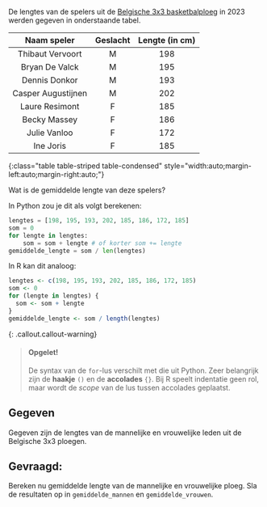 De lengtes van de spelers uit de <a href="https://www.basketballbelgium.be/nl/teams/3x3/" target="_blank">Belgische 3x3 basketbalploeg</a> in 2023 werden gegeven in onderstaande tabel.

| Naam speler | Geslacht | Lengte (in cm) |
|:---------------------:|:--:|:---:|
| Thibaut Vervoort      | M  | 198 |
| Bryan De Valck        | M  | 195 |
| Dennis Donkor         | M  | 193 |
| Casper Augustijnen    | M  | 202 |
| Laure Resimont        | F  | 185 |
| Becky Massey          | F  | 186 |
| Julie Vanloo          | F  | 172 |
| Ine Joris             | F  | 185 |
{:class="table table-striped table-condensed" style="width:auto;margin-left:auto;margin-right:auto;"}

Wat is de gemiddelde lengte van deze spelers?

In Python zou je dit als volgt berekenen:

```python
lengtes = [198, 195, 193, 202, 185, 186, 172, 185]
som = 0
for lengte in lengtes:
    som = som + lengte # of korter som += lengte
gemiddelde_lengte = som / len(lengtes)
```

In R kan dit analoog:

```R
lengtes <- c(198, 195, 193, 202, 185, 186, 172, 185)
som <- 0
for (lengte in lengtes) {
  som <- som + lengte
}
gemiddelde_lengte <- som / length(lengtes)
```

{: .callout.callout-warning}
>#### Opgelet!
>
> De syntax van de `for`-lus verschilt met die uit Python. Zeer belangrijk zijn de **haakje** `()` en de **accolades** `{}`. Bij R speelt indentatie geen rol, maar wordt de *scope* van de lus tussen accolades geplaatst.

## Gegeven
Gegeven zijn de lengtes van de mannelijke en vrouwelijke leden uit de Belgische 3x3 ploegen.

## Gevraagd:
Bereken nu gemiddelde lengte van de mannelijke en vrouwelijke ploeg. Sla de resultaten op in `gemiddelde_mannen` en `gemiddelde_vrouwen`.
